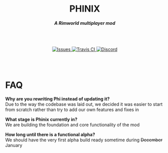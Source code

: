 <h1 align="center">PHINIX</h1>
<h4 align="center"><i>A Rimworld multiplayer mod</i></h4>
<br><br>
<p align="center">
  <a href="https://github.com/PhinixTeam/Phinix/issues">
    <img src="https://img.shields.io/github/issues/PhinixTeam/Phinix.svg?style=flat-square" alt="Issues">
  </a>
  <a href="https://travis-ci.org/PhinixTeam/Phinix">
    <img src="https://img.shields.io/travis/PhinixTeam/Phinix.svg?style=flat-square" alt="Travis CI">
  </a>
  <a href="https://discord.gg/d4Y5xks">
    <img src="https://img.shields.io/discord/363547745564360704.svg?colorB=7289DA&label=Discord&style=flat-square" alt="Discord">
  </a>
</p>
<br><br>
  
<!-- It'd be great if markdown had some way of aligning things, but ya gotta do what ya gotta do -->

FAQ
===
**Why are you rewriting Phi instead of updating it?**  
Due to the way the codebase was laid out, we decided it was easier to start from scratch rather than try to add our own features and fixes in

**What stage is Phinix currently in?**  
We are building the foundation and core functionality of the mod

**How long until there is a functional alpha?**  
We should have the very first alpha build ready sometime during ~~December~~ January

